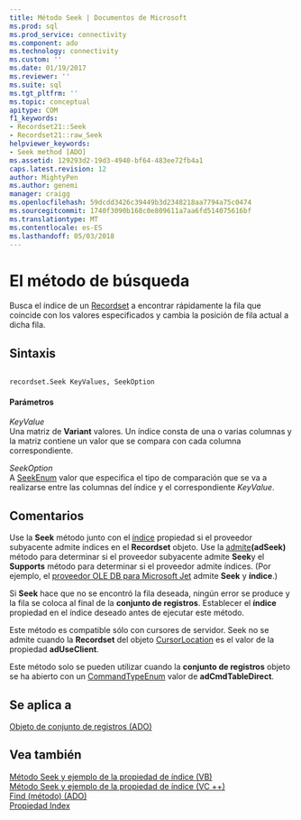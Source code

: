 ```yaml
---
title: Método Seek | Documentos de Microsoft
ms.prod: sql
ms.prod_service: connectivity
ms.component: ado
ms.technology: connectivity
ms.custom: ''
ms.date: 01/19/2017
ms.reviewer: ''
ms.suite: sql
ms.tgt_pltfrm: ''
ms.topic: conceptual
apitype: COM
f1_keywords:
- Recordset21::Seek
- Recordset21::raw_Seek
helpviewer_keywords:
- Seek method [ADO]
ms.assetid: 129293d2-19d3-4940-bf64-483ee72fb4a1
caps.latest.revision: 12
author: MightyPen
ms.author: genemi
manager: craigg
ms.openlocfilehash: 59dcdd3426c39449b3d2348218aa7794a75c0474
ms.sourcegitcommit: 1740f3090b168c0e809611a7aa6fd514075616bf
ms.translationtype: MT
ms.contentlocale: es-ES
ms.lasthandoff: 05/03/2018
---
```

# <a name="seek-method"></a>El método de búsqueda
Busca el índice de un [Recordset](../../../ado/reference/ado-api/recordset-object-ado.md) a encontrar rápidamente la fila que coincide con los valores especificados y cambia la posición de fila actual a dicha fila.  
  
## <a name="syntax"></a>Sintaxis  
  
```  
  
recordset.Seek KeyValues, SeekOption  
```  
  
#### <a name="parameters"></a>Parámetros  
 *KeyValue*  
 Una matriz de **Variant** valores. Un índice consta de una o varias columnas y la matriz contiene un valor que se compara con cada columna correspondiente.  
  
 *SeekOption*  
 A [SeekEnum](../../../ado/reference/ado-api/seekenum.md) valor que especifica el tipo de comparación que se va a realizarse entre las columnas del índice y el correspondiente *KeyValue*.  
  
## <a name="remarks"></a>Comentarios  
 Use la **Seek** método junto con el [índice](../../../ado/reference/ado-api/index-property.md) propiedad si el proveedor subyacente admite índices en el **Recordset** objeto. Use la [admite](../../../ado/reference/ado-api/supports-method.md)**(adSeek)** método para determinar si el proveedor subyacente admite **Seek**y el **Supports** método para determinar si el proveedor admite índices. (Por ejemplo, el [proveedor OLE DB para Microsoft Jet](../../../ado/guide/appendixes/microsoft-ole-db-provider-for-microsoft-jet.md) admite **Seek** y **índice**.)  
  
 Si **Seek** hace que no se encontró la fila deseada, ningún error se produce y la fila se coloca al final de la **conjunto de registros**. Establecer el **índice** propiedad en el índice deseado antes de ejecutar este método.  
  
 Este método es compatible sólo con cursores de servidor. Seek no se admite cuando la **Recordset** del objeto [CursorLocation](../../../ado/reference/ado-api/cursorlocation-property-ado.md) es el valor de la propiedad **adUseClient**.  
  
 Este método solo se pueden utilizar cuando la **conjunto de registros** objeto se ha abierto con un [CommandTypeEnum](../../../ado/reference/ado-api/commandtypeenum.md) valor de **adCmdTableDirect**.  
  
## <a name="applies-to"></a>Se aplica a  
 [Objeto de conjunto de registros (ADO)](../../../ado/reference/ado-api/recordset-object-ado.md)  
  
## <a name="see-also"></a>Vea también  
 [Método Seek y ejemplo de la propiedad de índice (VB)](../../../ado/reference/ado-api/seek-method-and-index-property-example-vb.md)   
 [Método Seek y ejemplo de la propiedad de índice (VC ++)](../../../ado/reference/ado-api/seek-method-and-index-property-example-vc.md)   
 [Find (método) (ADO)](../../../ado/reference/ado-api/find-method-ado.md)   
 [Propiedad Index](../../../ado/reference/ado-api/index-property.md)
